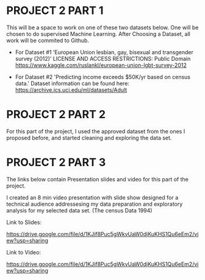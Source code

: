 # PROJECT 2 PART 1
This will be a space to work on one of these two datasets below. 
One will be chosen to do supervised Machine Learning. After Choosing a Dataset, all work will be commited to Github.

- For Dataset #1 'European Union lesbian, gay, bisexual and transgender survey (2012)' LICENSE AND ACCESS RESTRICTIONS: Public Domain
https://www.kaggle.com/ruslankl/european-union-lgbt-survey-2012


- For Dataset #2 'Predicting income exceeds $50K/yr based on census data.' Dataset information can be found here:
https://archive.ics.uci.edu/ml/datasets/Adult

# PROJECT 2 PART 2

For this part of the project, I used the approved dataset from the ones I proposed before, and started cleaning and exploring the data set.


# PROJECT 2 PART 3

The links below contain Presentation slides and video for this part of the project.

I created an 8 min video presentation with slide show designed for a technical audience addressesing my data preparation and exploratory analysis for my selected data set. 
(The census Data 1994)

Link to Slides:

https://drive.google.com/file/d/1KJif8Puc5gWkvUaW0djKuKHS1Qu6eEm2/view?usp=sharing

Link to Video:

https://drive.google.com/file/d/1KJif8Puc5gWkvUaW0djKuKHS1Qu6eEm2/view?usp=sharing
